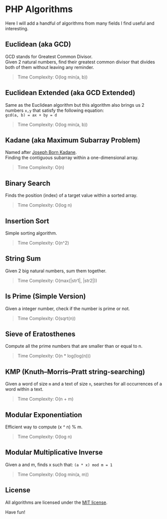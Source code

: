 # PHP Algorithms

Here I will add a handful of algorithms from many fields I find useful and interesting.

## Euclidean (aka GCD)

GCD stands for Greatest Common Divisor.  
Given 2 natural numbers, find their greatest common divisor that divides both of them without leaving any reminder.  
> Time Complexity: O(log min(a, b))

## Euclidean Extended (aka GCD Extended)

Same as the Euclidean algorithm but this algorithm also brings us 2 numbers `x,y` that satisfy the following equation:  
`gcd(a, b) = ax + by = d`  
> Time Complexity: O(log min(a, b))

## Kadane (aka Maximum Subarray Problem)

Named after [Joseph Born Kadane](https://en.wikipedia.org/wiki/Joseph_Born_Kadane).  
Finding the contiguous subarray within a one-dimensional array.
> Time Complexity: O(n)

## Binary Search

Finds the position (index) of a target value within a sorted array.  
> Time Complexity: O(log n)

## Insertion Sort

Simple sorting algorithm.  
> Time Complexity: O(n^2)

## String Sum

Given 2 big natural numbers, sum them together.  
> Time Complexity: O(max(|str1|, |str2|))

## Is Prime (Simple Version)

Given a integer number, check if the number is prime or not.  
> Time Complexity: O(sqrt(n))

## Sieve of Eratosthenes

Compute all the prime numbers that are smaller than or equal to n.  
> Time Complexity: O(n * log(log(n)))

## KMP (Knuth–Morris–Pratt string-searching)

Given a word of size `m` and a text of size `n`, searches for all occurrences of a word within a text.  
> Time Complexity: O(n + m)

## Modular Exponentiation

Efficient way to compute (x ^ n) % m.  
> Time Complexity: O(log n)

## Modular Multiplicative Inverse

Given a and m, finds x such that: `(a * x) mod m = 1`
> Time Complexity: O(log min(a, m))

## License

All algorithms are licensed under the [MIT license](https://opensource.org/licenses/MIT).


Have fun!
